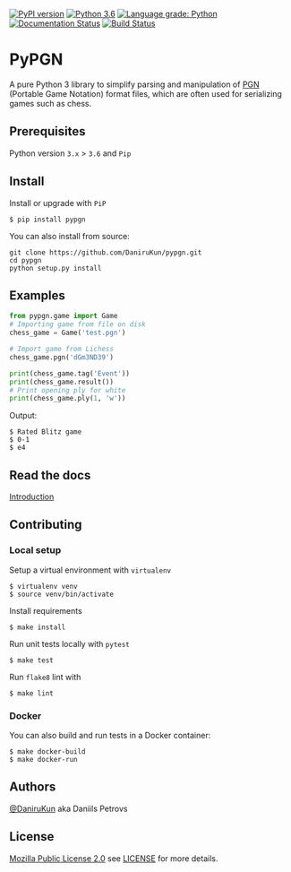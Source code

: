 [![PyPI version](https://badge.fury.io/py/pypgn.svg)](https://badge.fury.io/py/pypgn)
[![Python 3.6](https://img.shields.io/badge/python-3.6-blue.svg)](https://www.python.org/downloads/release/python-360/)
[![Language grade: Python](https://img.shields.io/lgtm/grade/python/g/DaniruKun/pypgn.svg?logo=lgtm&logoWidth=18)](https://lgtm.com/projects/g/DaniruKun/pypgn/context:python)
[![Documentation Status](https://readthedocs.org/projects/pypgn/badge/?version=latest)](https://pypgn.readthedocs.io/en/latest/?badge=latest)
[![Build Status](https://travis-ci.org/DaniruKun/pypgn.svg?branch=master)](https://travis-ci.org/DaniruKun/pypgn)
# PyPGN
A pure Python 3 library to simplify parsing and manipulation of [PGN](http://portablegamenotation.com/FIDE.html) (Portable Game Notation) format files, which are often used for serializing games such as chess.

## Prerequisites

Python version `3.x` > `3.6` and `Pip`

## Install

Install or upgrade with `PiP`

```shell script
$ pip install pypgn 
```

You can also install from source:

```shell script
git clone https://github.com/DaniruKun/pypgn.git
cd pypgn
python setup.py install
```

## Examples

```python
from pypgn.game import Game
# Importing game from file on disk
chess_game = Game('test.pgn')

# Import game from Lichess
chess_game.pgn('dGm3ND39')

print(chess_game.tag('Event'))
print(chess_game.result())
# Print opening ply for white
print(chess_game.ply(1, 'w'))
```

Output:
```shell script
$ Rated Blitz game
$ 0-1
$ e4
```

## Read the docs

[Introduction](https://pypgn.readthedocs.io/en/latest/)

## Contributing

### Local setup
Setup a virtual environment with `virtualenv`
```shell script
$ virtualenv venv
$ source venv/bin/activate
```

Install requirements
```shell script
$ make install
```

Run unit tests locally with `pytest`
```shell script
$ make test
```

Run `flake8` lint with
```shell script
$ make lint
```

### Docker

You can also build and run tests in a Docker container:
```shell script
$ make docker-build
$ make docker-run
```
## Authors

[@DaniruKun](https://github.com/DaniruKun) aka Daniils Petrovs

## License
[Mozilla Public License 2.0](https://opensource.org/licenses/MPL-2.0) see [LICENSE](LICENSE) for more details.